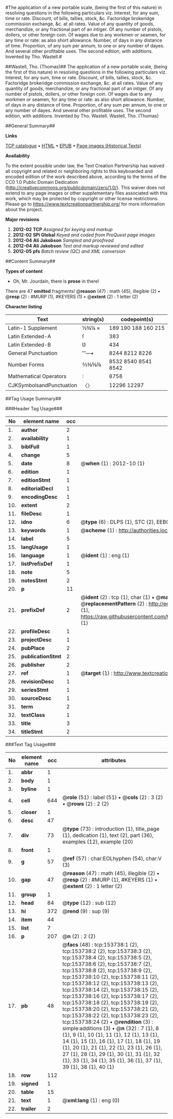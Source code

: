 #The application of a new portable scale, (being the first of this nature) in resolving questions in the following particulars viz. Interest, for any sum, time or rate. Discount, of bills, tallies, stock, &c. Factoridge brokeridge commission exchange, &c. at all rates. Value of any quantity of goods, merchandize, or any fractional part of an intiger. Of any number of pistols, dollers, or other foreign coin. Of wages due to any workmen or seamen, for any time or rate: as also short allowance. Number, of days in any distance of time. Proportion, of any sum per annum, to one or any number of dayes. And several other profitable uses. The second edition, with additions. Invented by Tho. Wastell.#

##Wastell, Tho. (Thomas)##
The application of a new portable scale, (being the first of this nature) in resolving questions in the following particulars viz. Interest, for any sum, time or rate. Discount, of bills, tallies, stock, &c. Factoridge brokeridge commission exchange, &c. at all rates. Value of any quantity of goods, merchandize, or any fractional part of an intiger. Of any number of pistols, dollers, or other foreign coin. Of wages due to any workmen or seamen, for any time or rate: as also short allowance. Number, of days in any distance of time. Proportion, of any sum per annum, to one or any number of dayes. And several other profitable uses. The second edition, with additions. Invented by Tho. Wastell.
Wastell, Tho. (Thomas)

##General Summary##

**Links**

[TCP catalogue](http://www.ota.ox.ac.uk/tcp/)  • 
[HTML](http://tei.it.ox.ac.uk/tcp/Texts-HTML/free/A96/A96062.html)  • 
[EPUB](http://tei.it.ox.ac.uk/tcp/Texts-EPUB/free/A96/A96062.epub) • 
[Page images (Historical Texts)](https://historicaltexts.jisc.ac.uk/eebo-99896052e)

**Availability**

To the extent possible under law, the Text Creation Partnership has waived all copyright and related or neighboring rights to this keyboarded and encoded edition of the work described above, according to the terms of the CC0 1.0 Public Domain Dedication (http://creativecommons.org/publicdomain/zero/1.0/). This waiver does not extend to any page images or other supplementary files associated with this work, which may be protected by copyright or other license restrictions. Please go to https://www.textcreationpartnership.org/ for more information about the project.

**Major revisions**

1. __2012-02__ __TCP__ *Assigned for keying and markup*
1. __2012-02__ __SPi Global__ *Keyed and coded from ProQuest page images*
1. __2012-04__ __Ali Jakobson__ *Sampled and proofread*
1. __2012-04__ __Ali Jakobson__ *Text and markup reviewed and edited*
1. __2012-05__ __pfs__ *Batch review (QC) and XML conversion*

##Content Summary##

**Types of content**

  * Oh, Mr. Jourdain, there is **prose** in there!

There are 47 **omitted** fragments! 
 @__reason__ (47) : math (45), illegible (2)  •  @__resp__ (2) : #MURP (1), #KEYERS (1)  •  @__extent__ (2) : 1 letter (2)

**Character listing**


|Text|string(s)|codepoint(s)|
|---|---|---|
|Latin-1 Supplement|½¾¼ ×|189 190 188 160 215|
|Latin Extended-A|ſ|383|
|Latin Extended-B|Ʋ|434|
|General Punctuation|‴—•|8244 8212 8226|
|Number Forms|⅔⅜⅝⅞|8532 8540 8541 8542|
|Mathematical Operators|∶|8758|
|CJKSymbolsandPunctuation|〈〉|12296 12297|

##Tag Usage Summary##

###Header Tag Usage###

|No|element name|occ|attributes|
|---|---|---|---|
|1.|__author__|2||
|2.|__availability__|1||
|3.|__biblFull__|1||
|4.|__change__|5||
|5.|__date__|8| @__when__ (1) : 2012-10 (1)|
|6.|__edition__|1||
|7.|__editionStmt__|1||
|8.|__editorialDecl__|1||
|9.|__encodingDesc__|1||
|10.|__extent__|2||
|11.|__fileDesc__|1||
|12.|__idno__|6| @__type__ (6) : DLPS (1), STC (2), EEBO-CITATION (1), PROQUEST (1), VID (1)|
|13.|__keywords__|1| @__scheme__ (1) : http://authorities.loc.gov/ (1)|
|14.|__label__|5||
|15.|__langUsage__|1||
|16.|__language__|1| @__ident__ (1) : eng (1)|
|17.|__listPrefixDef__|1||
|18.|__note__|5||
|19.|__notesStmt__|2||
|20.|__p__|11||
|21.|__prefixDef__|2| @__ident__ (2) : tcp (1), char (1)  •  @__matchPattern__ (2) : ([0-9\-]+):([0-9IVX]+) (1), (.+) (1)  •  @__replacementPattern__ (2) : http://eebo.chadwyck.com/downloadtiff?vid=$1&page=$2 (1), https://raw.githubusercontent.com/textcreationpartnership/Texts/master/tcpchars.xml#$1 (1)|
|22.|__profileDesc__|1||
|23.|__projectDesc__|1||
|24.|__pubPlace__|2||
|25.|__publicationStmt__|2||
|26.|__publisher__|2||
|27.|__ref__|1| @__target__ (1) : http://www.textcreationpartnership.org/docs/. (1)|
|28.|__revisionDesc__|1||
|29.|__seriesStmt__|1||
|30.|__sourceDesc__|1||
|31.|__term__|2||
|32.|__textClass__|1||
|33.|__title__|3||
|34.|__titleStmt__|2||


###Text Tag Usage###

|No|element name|occ|attributes|
|---|---|---|---|
|1.|__abbr__|1||
|2.|__body__|1||
|3.|__byline__|1||
|4.|__cell__|644| @__role__ (51) : label (51)  •  @__cols__ (2) : 3 (2)  •  @__rows__ (2) : 2 (2)|
|5.|__closer__|1||
|6.|__desc__|47||
|7.|__div__|73| @__type__ (73) : introduction (1), title_page (1), dedication (1), text (2), part (36), examples (12), example (20)|
|8.|__front__|1||
|9.|__g__|57| @__ref__ (57) : char:EOLhyphen (54), char:V (3)|
|10.|__gap__|47| @__reason__ (47) : math (45), illegible (2)  •  @__resp__ (2) : #MURP (1), #KEYERS (1)  •  @__extent__ (2) : 1 letter (2)|
|11.|__group__|1||
|12.|__head__|84| @__type__ (12) : sub (12)|
|13.|__hi__|372| @__rend__ (9) : sup (9)|
|14.|__item__|44||
|15.|__list__|7||
|16.|__p__|207| @__n__ (2) : 2 (2)|
|17.|__pb__|48| @__facs__ (48) : tcp:153738:1 (2), tcp:153738:2 (2), tcp:153738:3 (2), tcp:153738:4 (2), tcp:153738:5 (2), tcp:153738:6 (2), tcp:153738:7 (2), tcp:153738:8 (2), tcp:153738:9 (2), tcp:153738:10 (2), tcp:153738:11 (2), tcp:153738:12 (2), tcp:153738:13 (2), tcp:153738:14 (2), tcp:153738:15 (2), tcp:153738:16 (2), tcp:153738:17 (2), tcp:153738:18 (2), tcp:153738:19 (2), tcp:153738:20 (2), tcp:153738:21 (2), tcp:153738:22 (2), tcp:153738:23 (2), tcp:153738:24 (2)  •  @__rendition__ (3) : simple:additions (3)  •  @__n__ (32) : 7 (1), 8 (1), 9 (1), 10 (1), 11 (1), 12 (1), 13 (1), 14 (1), 15 (1), 16 (1), 17 (1), 18 (1), 19 (1), 20 (1), 21 (1), 22 (1), 23 (1), 26 (1), 27 (1), 28 (1), 29 (1), 30 (1), 31 (1), 32 (1), 33 (1), 34 (1), 35 (1), 36 (1), 37 (1), 39 (1), 38 (1), 40 (1)|
|18.|__row__|112||
|19.|__signed__|1||
|20.|__table__|15||
|21.|__text__|1| @__xml:lang__ (1) : eng (0)|
|22.|__trailer__|2||
